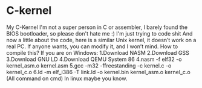 # C-kernel
My C-Kernel
I'm not a super person in C or assembler, I barely found the BIOS bootloader, so please don't hate me :)
I'm just trying to code shit
And now a little about the code, here is a similar Unix kernel, it doesn’t work on a real PC. If anyone wants, you can modify it, and I won’t mind.
How to compile this?
If you are on Windows:
1.Download NASM
2.Download GSS
3.Download GNU LD
4.Download QEMU System 86
4.nasm -f elf32 -o kernel_asm.o kernel.asm
5.gcc -m32 -ffreestanding -c kernel.c -o kernel_c.o
6.ld -m elf_i386 -T link.ld -o kernel.bin kernel_asm.o kernel_c.o
(All command on cmd)
In linux maybe you know.

